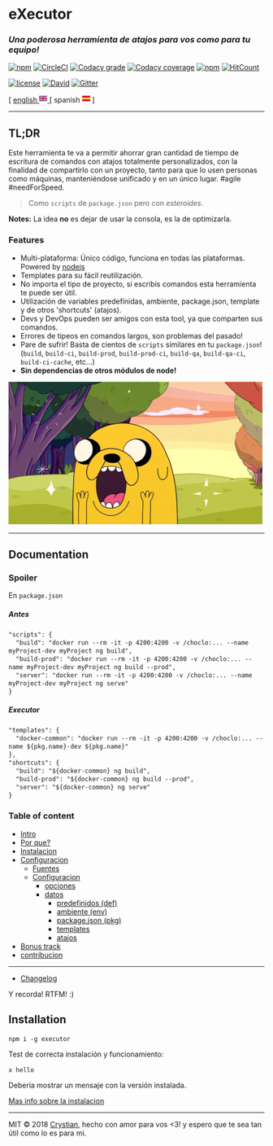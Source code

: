 # eXecutor
### **_Una poderosa herramienta de atajos para vos como para tu equipo!_**

[![npm](https://img.shields.io/npm/v/executor.svg?style=flat-square)](https://www.npmjs.com/package/executor) 
[![CircleCI](https://circleci.com/gh/crystian/executor/tree/master.svg?style=shield)](https://circleci.com/gh/crystian/executor/tree/master)
[![Codacy grade](https://img.shields.io/codacy/grade/d3f65a1bc7604109843a0b9bda912c3b.svg?style=flat-square)](https://www.codacy.com/app/crystian/executor?utm_source=github.com&amp;utm_medium=referral&amp;utm_content=crystian/executor&amp;utm_campaign=Badge_Grade)
[![Codacy coverage](https://img.shields.io/codacy/coverage/d3f65a1bc7604109843a0b9bda912c3b.svg?style=flat-square)](https://www.codacy.com/app/crystian/executor?utm_source=github.com&amp;utm_medium=referral&amp;utm_content=crystian/executor&amp;utm_campaign=Badge_Coverage)
[![npm](https://img.shields.io/npm/dm/executor.svg?style=flat-square)](https://www.npmjs.com/package/executor)
[![HitCount](http://hits.dwyl.com/crystian/executor.svg)](http://hits.dwyl.com/crystian/executor)

[![license](https://img.shields.io/npm/l/executor.svg?style=flat-square)](https://raw.githubusercontent.com/crystian/executor/master/LICENSE)
[![David](https://img.shields.io/david/crystian/executor.svg?style=flat-square)](https://github.com/crystian/executor/blob/master/package.json)
[![Gitter](https://img.shields.io/gitter/room/crystian/executor.svg?style=flat-square)](https://gitter.im/crystian/executor/??utm_source=badge&utm_medium=badge&utm_campaign=pr-badge&utm_content=badge)

[ [ english ![](../docs/img/en.png) ](../README.md) [ spanish ![](../docs/img/sp.png) ]

---

## TL;DR

Este herramienta te va a permitir ahorrar gran cantidad de tiempo de escritura de comandos con atajos totalmente personalizados, con la finalidad de compartirlo con un proyecto, tanto para que lo usen personas como máquinas, manteniéndose unificado y en un único lugar. #agile #needForSpeed. 
 
> Como `scripts` de `package.json` pero con _esteroides_.

**Notes:** La idea **no** es dejar de usar la consola, es la de optimizarla.
  
### Features

* Multi-plataforma: Único código, funciona en todas las plataformas. Powered by [nodejs](https://nodejs.org)
* Templates para su fácil reutilización.
* No importa el tipo de proyecto, si escribís comandos esta herramienta te puede ser útil.
* Utilización de variables predefinidas, ambiente, package.json, template y de otros 'shortcuts' (atajos).
* Devs y DevOps pueden ser amigos con esta tool, ya que comparten sus comandos.
* Errores de tipeos en comandos largos, son problemas del pasado!
* Pare de sufrir! Basta de cientos de `scripts` similares en tu `package.json`!  
(`build`, `build-ci`, `build-prod`, `build-prod-ci`, `build-qa`, `build-qa-ci`, `build-ci-cache`, etc...)
* **Sin dependencias de otros módulos de node!**


![](../docs/img/jake.gif)

---
## Documentation

### Spoiler
En `package.json`

##### Antes
```
"scripts": {
  "build": "docker run --rm -it -p 4200:4200 -v /choclo:... --name myProject-dev myProject ng build",
  "build-prod": "docker run --rm -it -p 4200:4200 -v /choclo:... --name myProject-dev myProject ng build --prod",
  "server": "docker run --rm -it -p 4200:4200 -v /choclo:... --name myProject-dev myProject ng serve"
}
```
##### Executor
```
"templates": {
  "docker-common": "docker run --rm -it -p 4200:4200 -v /choclo:... --name ${pkg.name}-dev ${pkg.name}" 
},
"shortcuts": {
  "build": "${docker-common} ng build",
  "build-prod": "${docker-common} ng build --prod",
  "server": "${docker-common} ng serve"
}
```

### Table of content

* [Intro](https://github.com/crystian/executor/wiki/Home-es)
* [Por que?](https://github.com/crystian/executor/wiki/1-why-es#why)
* [Instalacion](https://github.com/crystian/executor/wiki/2-installation-es#installation)
* [Configuracion](https://github.com/crystian/executor/wiki/3-configuration-es#configuration)
  * [Fuentes](https://github.com/crystian/executor/wiki/3-configuration-es#sources)
  * [Configuracion](https://github.com/crystian/executor/wiki/3-configuration-es#configuration-1)
    * [opciones](https://github.com/crystian/executor/wiki/3-configuration-es#options)
    * [datos](https://github.com/crystian/executor/wiki/3-configuration-es#data)
      * [predefinidos (def)](https://github.com/crystian/executor/wiki/3-configuration-es#predefined-def)
      * [ambiente (env)](https://github.com/crystian/executor/wiki/3-configuration-es#environments-env)
      * [package.json (pkg)](https://github.com/crystian/executor/wiki/3-configuration-es#packagejson-pkg)
      * [templates](https://github.com/crystian/executor/wiki/3-configuration-es#templates)
      * [atajos](https://github.com/crystian/executor/wiki/3-configuration-es#shortcuts)
* [Bonus track](https://github.com/crystian/executor/wiki/4-bonus-es)
* [contribucion](https://github.com/crystian/executor/wiki/5-contributing-es)

---

* [Changelog](CHANGELOG.md)

Y recorda! RTFM! :)

## Installation

```
npm i -g executor
```

Test de correcta instalación y funcionamiento:

```
x hello
```

Debería mostrar un mensaje con la versión instalada.

[Mas info sobre la instalacion](https://github.com/crystian/executor/wiki/2-installation-es#installation)

---

MIT © 2018 [Crystian](https://github.com/crystian), hecho con amor para vos <3! y espero que te sea tan útil como lo es para mi.
